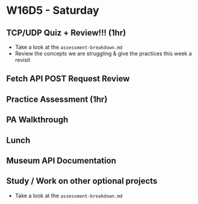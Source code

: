 # W16D5 - Saturday

## TCP/UDP Quiz + Review!!! (1hr)
- Take a look at the `assessment-breakdown.md`
- Review the concepts we are struggling & give the practices this week a revisit

## Fetch API POST Request Review

## Practice Assessment (1hr)

## PA Walkthrough 

## Lunch 

## Museum API Documentation 

## Study / Work on other optional projects
- Take a look at the `assessment-breakdown.md`